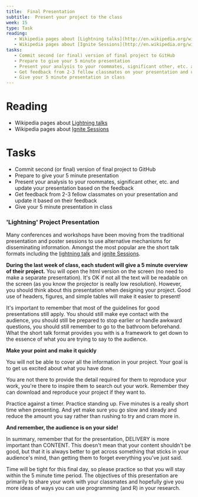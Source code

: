 ```yaml
---
title:  Final Presentation
subtitle:  Present your project to the class
week: 15
type: Task
reading:
   - Wikipedia pages about [Lightning talks](http://en.wikipedia.org/wiki/Lightning_Talk) 
   - Wikipedia pages about [Ignite Sessions](http://en.wikipedia.org/wiki/Ignite_(event))
tasks:
   - Commit second (or final) version of final project to GitHub
   - Prepare to give your 5 minute presentation
   - Present your analysis to your roommates, significant other, etc. and update your presentation based on the feedback
   - Get feedback from 2-3 fellow classmates on your presentation and update it based on their feedback
   - Give your 5 minute presentation in class
---
```






# Reading

- Wikipedia pages about [Lightning talks](http://en.wikipedia.org/wiki/Lightning_Talk)
- Wikipedia pages about [Ignite Sessions](http://en.wikipedia.org/wiki/Ignite_(event))

# Tasks

- Commit second (or final) version of final project to GitHub
- Prepare to give your 5 minute presentation
- Present your analysis to your roommates, significant other, etc. and update your presentation based on the feedback
- Get feedback from 2-3 fellow classmates on your presentation and update it based on their feedback
- Give your 5 minute presentation in class


### 'Lightning' Project Presentation

Many conferences and workshops have been moving from the traditional presentation and poster sessions to use alternative mechanisms for disseminating information. Amongst the most popular are the short talk formats including the [lightning talk](http://en.wikipedia.org/wiki/Lightning_Talk) and [ignite Sessions](http://en.wikipedia.org/wiki/Ignite_(event)).

**During the last week of class, each student will give a 5 minute overview of their project.**  You will open the html version on the screen (no need to make a separate presentation).  It's OK if not all the text will be readable on the screen (as you know the projector is really low resolution). However, you should think about this presentation when designing your project.  Good use of headers, figures, and simple tables will make it easier to present!

It's important to remember that most of the guidelines for good presentations still apply. You should still make eye contact with the audience, you should still be prepared to stop earlier or handle awkward questions, you should still remember to go to the bathroom beforehand. What the short talk format provides you with is a framework to get down to the essence of what you are trying to say to the audience.

**Make your point and make it quickly**

You will not be able to cover all the information in your project.  Your goal is to get us excited about what you have done.

You are not there to provide the detail required for them to reproduce your work, you're there to inspire them to search out your work.  Remember they can download and reproduce your project if they want to.

Practice against a timer. Practice standing up. Five minutes is a really short time when presenting. And yet make sure you go slow and steady and reduce the amount you say rather than rushing to try and cram more in.

**And remember, the audience is on your side!**

In summary, remember that for the presentation, DELIVERY is more important than CONTENT. This doesn't mean that your content shouldn't be good, but that it is always better to get across something that sticks in your audience's mind, than getting them to forget everything you've just said.

Time will be tight for this final day, so please practice so that you will stay within the 5 minute time period.   The objectives of this presentation are primarily to share your work with your classmates and hopefully give you more ideas of ways you can use programming (and R) in your research.
